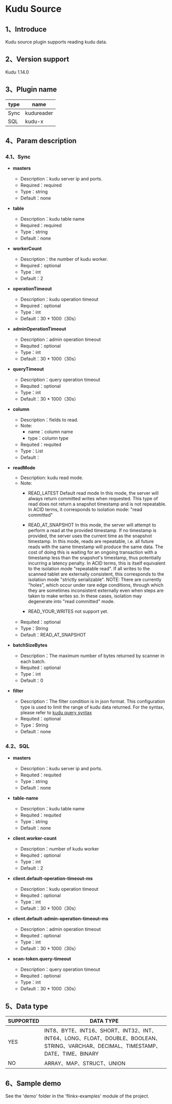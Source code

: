 # Kudu Source

## 1、Introduce

Kudu source plugin supports reading kudu data.

## 2、Version support

Kudu 1.14.0

## 3、Plugin name

| type|name|
| ---- | ----|
| Sync | kudureader |
| SQL | kudu-x |

## 4、Param description

### 4.1、Sync

- **masters**
  - Description：kudu server ip and ports.
  - Required：required
  - Type：string
  - Default：none


- **table**
  - Description：kudu table name
  - Required：required
  - Type：string
  - Default：none


- **workerCount**
  - Description：the number of kudu worker.
  - Required：optional
  - Type：int
  - Default：2


- **operationTimeout**
  - Description：kudu operation timeout
  - Required：optional
  - Type：int
  - Default：30 * 1000（30s）


- **adminOperationTimeout**
  - Description：admin operation timeout
  - Requited：optional
  - Type：int
  - Default：30 * 1000（30s）


- **queryTimeout**
  - Description：query operation timeout
  - Requited：optional
  - Type：int
  - Default：30 * 1000（30s）


- **column**
  - Description：fields to read.
  - Note:
    - name：column name
    - type：column type
  - Requited：requited
  - Type：List
  - Default：


- **readMode**
  - Description: kudu read mode.
  - Note:
    - READ_LATEST Default read mode In this mode, the server will always return committed writes when requested. This type of read does not return a snapshot timestamp and is not repeatable. In ACID terms, it corresponds to isolation mode: "read committed"

    - READ_AT_SNAPSHOT In this mode, the server will attempt to perform a read at the provided timestamp. If no timestamp is provided, the server uses the current time as the snapshot timestamp. In this mode, reads are repeatable, i.e. all future reads with the same timestamp will produce the same data.
      The cost of doing this is waiting for an ongoing transaction with a timestamp less than the snapshot's timestamp, thus potentially incurring a latency penalty. In ACID terms, this is itself equivalent to the isolation mode "repeatable read".
      If all writes to the scanned tablet are externally consistent, this corresponds to the isolation mode "strictly serializable". NOTE: There are currently "holes", which occur under rare edge conditions, through which they are sometimes inconsistent externally even when steps are taken to make writes so.
      In these cases, isolation may degenerate into "read committed" mode.

    - READ_YOUR_WRITES not support yet.
  - Requited：optional
  - Type：String
  - Default：READ_AT_SNAPSHOT


- **batchSizeBytes**
  - Description：The maximum number of bytes returned by scanner in each batch.
  - Requited：optional
  - Type：int
  - Default：0


- **filter**
  - Description：The filter condition is in json format. This configuration type is used to limit the range of kudu data returned. For the syntax, please refer to [kudu query syntax](https://docs.kudu.com/manual/crud/#read-operations)
  - Requited：optional
  - Type：String
  - Default：none

### 4.2、SQL

- **masters**
  - Description：kudu server ip and ports.
  - Requited：requited
  - Type：string
  - Default：none


- **table-name**
  - Description：kudu table name
  - Requited：requited
  - Type：string
  - Default：none


- **client.worker-count**
  - Description：number of kudu worker
  - Requited：optional
  - Type：int
  - Default：2


- **client.default-operation-timeout-ms**
  - Description：kudu operation timeout
  - Requited：optional
  - Type：int
  - Default：30 * 1000（30s）


- **client.default-admin-operation-timeout-ms**
  - Description：admin operation timeout
  - Requited：optional
  - Type：int
  - Default：30 * 1000（30s）


- **scan-token.query-timeout**
  - Description：query operation timeout
  - Requited：optional
  - Type：int
  - Default：30 * 1000（30s）


## 5、Data type

|SUPPORTED | DATA TYPE |
| --- | --- |
| YES |INT8、BYTE、INT16、SHORT、INT32、INT、INT64、LONG、FLOAT、DOUBLE、BOOLEAN、STRING、VARCHAR、DECIMAL、TIMESTAMP、DATE、TIME、BINARY|
| NO | ARRAY、MAP、STRUCT、UNION |

## 6、Sample demo

See the 'demo' folder in the 'flinkx-examples' module of the project.

